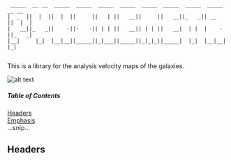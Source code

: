 ```                                                                             
 _____  __ __  _____  _____  _____  _____  _____  _____  _____  _____  __ __ 
|  _  ||  |  ||  |  ||     ||   | ||   __||     ||   __||_   _|| __  ||  |  |
|   __||_   _||    -||-   -|| | | ||   __|| | | ||   __|  | |  |    -||_   _|
|__|     |_|  |__|__||_____||_|___||_____||_|_|_||_____|  |_|  |__|__|  |_|  
                                                                             
```

This is a library for the analysis velocity maps of the galaxies.

![alt text](http://www1.ynao.ac.cn/~jinhuahe/know_base/astro_objects/galaxies/M51-files/M51-Halpha-small.PNG)

##### Table of Contents  
[Headers](#headers)  
[Emphasis](#emphasis)  
...snip...    
<a name="headers"/>
## Headers
